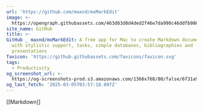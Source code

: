 ```yaml
---
url: 'https://github.com/maxnd/mxMarkEdit'
image: >-
  https://opengraph.githubassets.com/463d83d8d4ded2f46e7da990c46ddfb986227865404bc02ae12b4a3b5d8354b1/maxnd/mxMarkEdit
site_name: GitHub
title: >-
GitHub _ maxnd/mxMarkEdit: A free app for Mac to create Markdown documents
  with stylistic support, tasks, simple databases, bibliographies and
  presentations
favicon: 'https://github.githubassets.com/favicons/favicon.svg'
tags:
  - Productivity
og_screenshot_url: >-
  https://og-screenshots-prod.s3.amazonaws.com/1366x768/80/false/6f31a9ab623bee88fd748f43103cc09bc90c95c1c67a45776a3b04685a6ab6e0.jpeg
og_last_fetch: '2025-03-05T03:57:18.897Z'
---
```





[[Markdown]]

